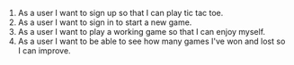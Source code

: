 1. As a user I want to sign up so that I can play tic tac toe.
2. As a user I want to sign in to start a new game.
3. As a user I want to play a working game so that I can enjoy myself.
4. As a user I want to be able to see how many games I've won and lost so I can improve.
